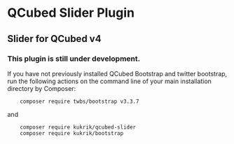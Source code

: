 # QCubed Slider Plugin

## Slider for QCubed v4


### This plugin is still under development.


If you have not previously installed QCubed Bootstrap and twitter bootstrap, run the following actions on the command 
line of your main installation directory by Composer:
```
    composer require twbs/bootstrap v3.3.7
```
and

```
    composer require kukrik/qcubed-slider
    composer require kukrik/bootstrap
```

